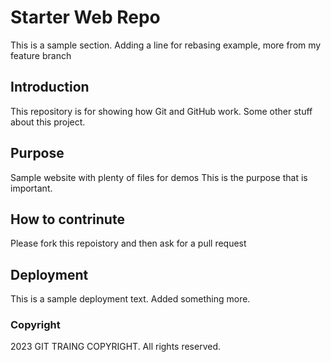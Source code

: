 # Starter Web Repo

This is a sample section. Adding a line for rebasing example, more from my feature branch

## Introduction

This repository is for showing how Git and GitHub work.
Some other stuff about this project.

## Purpose

Sample website with plenty of files for demos
This is the purpose that is important.

## How to contrinute

Please fork this repoistory and then ask for a pull request

## Deployment

This is a sample deployment text.
Added something more.

### Copyright
2023 GIT TRAING COPYRIGHT. All rights reserved.